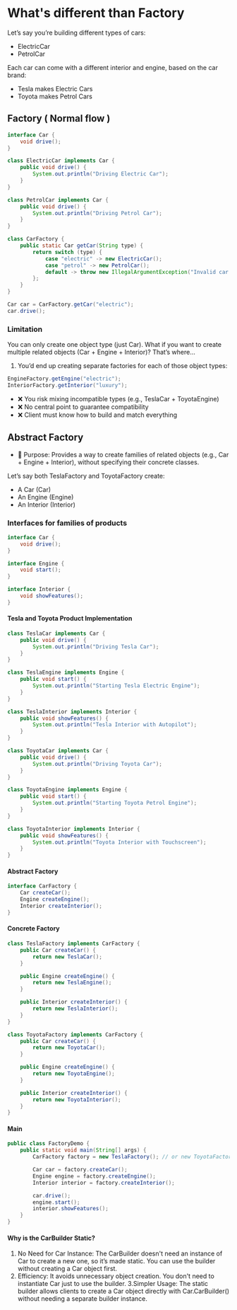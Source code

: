 # What's different than Factory
Let’s say you’re building different types of cars:
   -  ElectricCar
   -  PetrolCar

Each car can come with a different interior and engine, based on the car brand:
   - Tesla makes Electric Cars
   - Toyota makes Petrol Cars

## Factory ( Normal flow )
```Java
interface Car {
    void drive();
}

class ElectricCar implements Car {
    public void drive() {
        System.out.println("Driving Electric Car");
    }
}

class PetrolCar implements Car {
    public void drive() {
        System.out.println("Driving Petrol Car");
    }
}

class CarFactory {
    public static Car getCar(String type) {
        return switch (type) {
            case "electric" -> new ElectricCar();
            case "petrol" -> new PetrolCar();
            default -> throw new IllegalArgumentException("Invalid car type");
        };
    }
}

Car car = CarFactory.getCar("electric");
car.drive();
```

### Limitation
You can only create one object type (just Car). What if you want to create multiple related objects (Car + Engine + Interior)? That’s where...
1. You’d end up creating separate factories for each of those object types:
``` Java
EngineFactory.getEngine("electric");
InteriorFactory.getInterior("luxury");
```

-  ❌ You risk mixing incompatible types (e.g., TeslaCar + ToyotaEngine)
-  ❌ No central point to guarantee compatibility
-  ❌ Client must know how to build and match everything

## Abstract Factory
- 🔧 Purpose:
  Provides a way to create families of related objects (e.g., Car + Engine + Interior), without specifying their concrete classes.

Let’s say both TeslaFactory and ToyotaFactory create:
- A Car (Car)
- An Engine (Engine)
- An Interior (Interior)

### Interfaces for families of products
```Java
interface Car {
    void drive();
}

interface Engine {
    void start();
}

interface Interior {
    void showFeatures();
}
```

#### Tesla and Toyota Product Implementation
```Java
class TeslaCar implements Car {
    public void drive() {
        System.out.println("Driving Tesla Car");
    }
}

class TeslaEngine implements Engine {
    public void start() {
        System.out.println("Starting Tesla Electric Engine");
    }
}

class TeslaInterior implements Interior {
    public void showFeatures() {
        System.out.println("Tesla Interior with Autopilot");
    }
}
```


```Java
class ToyotaCar implements Car {
    public void drive() {
        System.out.println("Driving Toyota Car");
    }
}

class ToyotaEngine implements Engine {
    public void start() {
        System.out.println("Starting Toyota Petrol Engine");
    }
}

class ToyotaInterior implements Interior {
    public void showFeatures() {
        System.out.println("Toyota Interior with Touchscreen");
    }
}
```

#### Abstract Factory
```Java
interface CarFactory {
    Car createCar();
    Engine createEngine();
    Interior createInterior();
}
```

#### Concrete Factory
```Java
class TeslaFactory implements CarFactory {
    public Car createCar() {
        return new TeslaCar();
    }

    public Engine createEngine() {
        return new TeslaEngine();
    }

    public Interior createInterior() {
        return new TeslaInterior();
    }
}

class ToyotaFactory implements CarFactory {
    public Car createCar() {
        return new ToyotaCar();
    }

    public Engine createEngine() {
        return new ToyotaEngine();
    }

    public Interior createInterior() {
        return new ToyotaInterior();
    }
}
```

#### Main
```Java
public class FactoryDemo {
    public static void main(String[] args) {
        CarFactory factory = new TeslaFactory(); // or new ToyotaFactory()

        Car car = factory.createCar();
        Engine engine = factory.createEngine();
        Interior interior = factory.createInterior();

        car.drive();
        engine.start();
        interior.showFeatures();
    }
}
```


#### Why is the CarBuilder Static?
1. No Need for Car Instance:
   The CarBuilder doesn't need an instance of Car to create a new one, so it’s made static. You can use the builder without creating a Car object first.
2. Efficiency:
   It avoids unnecessary object creation. You don't need to instantiate Car just to use the builder.
   3.Simpler Usage:
   The static builder allows clients to create a Car object directly with Car.CarBuilder() without needing a separate builder instance.

